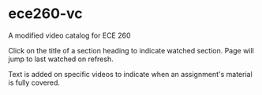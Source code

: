 # ece260-vc
A modified video catalog for ECE 260

Click on the title of a section heading to indicate watched section.
Page will jump to last watched on refresh.

Text is added on specific videos to indicate when an assignment's material is fully covered.
